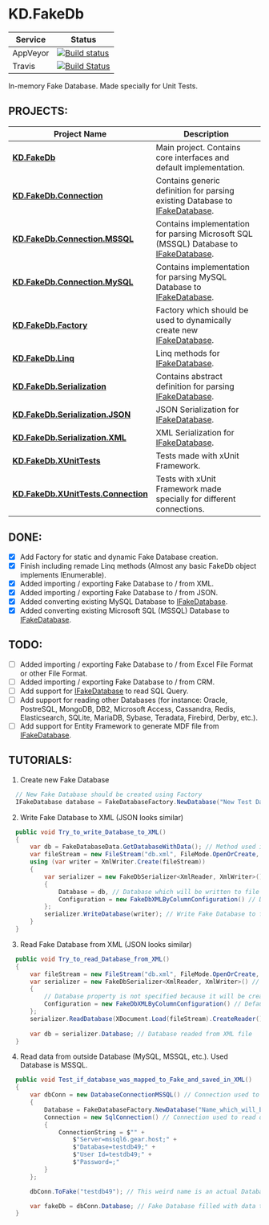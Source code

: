 # KD.FakeDb

| Service  | Status |
|----------|--------|
| AppVeyor | [![Build status](https://ci.appveyor.com/api/projects/status/github/Sejoslaw/KD.FakeDb?svg=true)](https://ci.appveyor.com/api/projects/status/github/Sejoslaw/KD.FakeDb?svg=true) |
| Travis   | [![Build Status](https://travis-ci.org/Sejoslaw/KD.FakeDb.svg?branch=master)](https://travis-ci.org/Sejoslaw/KD.FakeDb) |

In-memory Fake Database. Made specially for Unit Tests.

PROJECTS:
---

Project Name | Description
-------------|-------------
**[KD.FakeDb](KD.FakeDb)** | Main project. Contains core interfaces and default implementation.
**[KD.FakeDb.Connection](KD.FakeDb.Connection)** | Contains generic definition for parsing existing Database to [IFakeDatabase](https://github.com/Sejoslaw/KD.FakeDb/blob/master/KD.FakeDb/IFakeDatabase.cs).
**[KD.FakeDb.Connection.MSSQL](KD.FakeDb.Connection.MSSQL)** | Contains implementation for parsing Microsoft SQL (MSSQL) Database to [IFakeDatabase](https://github.com/Sejoslaw/KD.FakeDb/blob/master/KD.FakeDb/IFakeDatabase.cs).
**[KD.FakeDb.Connection.MySQL](KD.FakeDb.Connection.MySQL)** | Contains implementation for parsing MySQL Database to [IFakeDatabase](https://github.com/Sejoslaw/KD.FakeDb/blob/master/KD.FakeDb/IFakeDatabase.cs).
**[KD.FakeDb.Factory](KD.FakeDb.Factory)** | Factory which should be used to dynamically create new [IFakeDatabase](https://github.com/Sejoslaw/KD.FakeDb/blob/master/KD.FakeDb/IFakeDatabase.cs).
**[KD.FakeDb.Linq](KD.FakeDb.Linq)** | Linq methods for [IFakeDatabase](https://github.com/Sejoslaw/KD.FakeDb/blob/master/KD.FakeDb/IFakeDatabase.cs).
**[KD.FakeDb.Serialization](KD.FakeDb.Serialization)** | Contains abstract definition for parsing [IFakeDatabase](https://github.com/Sejoslaw/KD.FakeDb/blob/master/KD.FakeDb/IFakeDatabase.cs).
**[KD.FakeDb.Serialization.JSON](KD.FakeDb.Serialization.JSON)** | JSON Serialization for [IFakeDatabase](https://github.com/Sejoslaw/KD.FakeDb/blob/master/KD.FakeDb/IFakeDatabase.cs).
**[KD.FakeDb.Serialization.XML](KD.FakeDb.Serialization.XML)** | XML Serialization for [IFakeDatabase](https://github.com/Sejoslaw/KD.FakeDb/blob/master/KD.FakeDb/IFakeDatabase.cs).
**[KD.FakeDb.XUnitTests](KD.FakeDb.XUnitTests)** | Tests made with xUnit Framework.
**[KD.FakeDb.XUnitTests.Connection](KD.FakeDb.XUnitTests.Connection)** | Tests with xUnit Framework made specially for different connections.


DONE:
---

- [X] Add Factory for static and dynamic Fake Database creation.
- [X] Finish including remade Linq methods (Almost any basic FakeDb object implements IEnumerable).
- [X] Added importing / exporting Fake Database to / from XML.
- [X] Added importing / exporting Fake Database to / from JSON.
- [X] Added converting existing MySQL Database to [IFakeDatabase](https://github.com/Sejoslaw/KD.FakeDb/blob/master/KD.FakeDb/IFakeDatabase.cs).
- [X] Added converting existing Microsoft SQL (MSSQL) Database to [IFakeDatabase](https://github.com/Sejoslaw/KD.FakeDb/blob/master/KD.FakeDb/IFakeDatabase.cs).

TODO:
---

- [ ] Added importing / exporting Fake Database to / from Excel File Format or other File Format.
- [ ] Added importing / exporting Fake Database to / from CRM.
- [ ] Add support for [IFakeDatabase](https://github.com/Sejoslaw/KD.FakeDb/blob/master/KD.FakeDb/IFakeDatabase.cs) to read SQL Query.
- [ ] Add support for reading other Databases (for instance: Oracle, PostreSQL, MongoDB, DB2, Microsoft Access, Cassandra, Redis, Elasticsearch, SQLite, MariaDB, Sybase, Teradata, Firebird, Derby, etc.).
- [ ] Add support for Entity Framework to generate MDF file from [IFakeDatabase](https://github.com/Sejoslaw/KD.FakeDb/blob/master/KD.FakeDb/IFakeDatabase.cs).

TUTORIALS:
---

1. Create new Fake Database
```csharp
  // New Fake Database should be created using Factory
  IFakeDatabase database = FakeDatabaseFactory.NewDatabase("New Test Database Name");
```

2. Write Fake Database to XML (JSON looks similar)
```csharp
  public void Try_to_write_Database_to_XML()
  {
      var db = FakeDatabaseData.GetDatabaseWithData(); // Method used in tests to create new Fake Database and fill it with random data.
      var fileStream = new FileStream("db.xml", FileMode.OpenOrCreate, FileAccess.ReadWrite, FileShare.ReadWrite);
      using (var writer = XmlWriter.Create(fileStream))
      {
          var serializer = new FakeDbSerializer<XmlReader, XmlWriter>() // Serializer with given Xml Parameters, used to read / write Fake Database
          {
              Database = db, // Database which will be written to file
              Configuration = new FakeDbXMLByColumnConfiguration() // Default configuration used to read / write Fake Database
          };
          serializer.WriteDatabase(writer); // Write Fake Database to file
      }
  }
```

3. Read Fake Database from XML (JSON looks similar)
```csharp
  public void Try_to_read_Database_from_XML()
  {
      var fileStream = new FileStream("db.xml", FileMode.OpenOrCreate, FileAccess.ReadWrite, FileShare.ReadWrite);
      var serializer = new FakeDbSerializer<XmlReader, XmlWriter>() // Serializer with given Xml Parameters, used to read / write Fake Database
      {
          // Database property is not specified because it will be created dynamically
          Configuration = new FakeDbXMLByColumnConfiguration() // Default configuration used to read / write Fake Database
      };
      serializer.ReadDatabase(XDocument.Load(fileStream).CreateReader()); // Reads Fake Database and save it in serializer property
      
      var db = serializer.Database; // Database readed from XML file
  }
```

4. Read data from outside Database (MySQL, MSSQL, etc.). Used Database is MSSQL.
```csharp
  public void Test_if_database_was_mapped_to_Fake_and_saved_in_XML()
  {
      var dbConn = new DatabaseConnectionMSSQL() // Connection used to connect to MSSQL Database
      {
          Database = FakeDatabaseFactory.NewDatabase("Name_which_will_be_replaced_after_mapping"), // Fake Database must be given to Connector
          Connection = new SqlConnection() // Connection used to read data from Database
          {
              ConnectionString = $"" +
                  $"Server=mssql6.gear.host;" +
                  $"Database=testdb49;" +
                  $"User Id=testdb49;" +
                  $"Password=;"
          }
      };

      dbConn.ToFake("testdb49"); // This weird name is an actual Database Name. Database with this Name will be mapped to Connectors Fake Database.

      var fakeDb = dbConn.Database; // Fake Database filled with data taken from MSSQL Database.
  }
```
